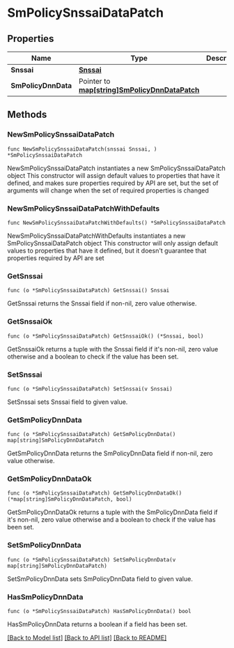 # SmPolicySnssaiDataPatch

## Properties

Name | Type | Description | Notes
------------ | ------------- | ------------- | -------------
**Snssai** | [**Snssai**](Snssai.md) |  | 
**SmPolicyDnnData** | Pointer to [**map[string]SmPolicyDnnDataPatch**](SmPolicyDnnDataPatch.md) |  | [optional] 

## Methods

### NewSmPolicySnssaiDataPatch

`func NewSmPolicySnssaiDataPatch(snssai Snssai, ) *SmPolicySnssaiDataPatch`

NewSmPolicySnssaiDataPatch instantiates a new SmPolicySnssaiDataPatch object
This constructor will assign default values to properties that have it defined,
and makes sure properties required by API are set, but the set of arguments
will change when the set of required properties is changed

### NewSmPolicySnssaiDataPatchWithDefaults

`func NewSmPolicySnssaiDataPatchWithDefaults() *SmPolicySnssaiDataPatch`

NewSmPolicySnssaiDataPatchWithDefaults instantiates a new SmPolicySnssaiDataPatch object
This constructor will only assign default values to properties that have it defined,
but it doesn't guarantee that properties required by API are set

### GetSnssai

`func (o *SmPolicySnssaiDataPatch) GetSnssai() Snssai`

GetSnssai returns the Snssai field if non-nil, zero value otherwise.

### GetSnssaiOk

`func (o *SmPolicySnssaiDataPatch) GetSnssaiOk() (*Snssai, bool)`

GetSnssaiOk returns a tuple with the Snssai field if it's non-nil, zero value otherwise
and a boolean to check if the value has been set.

### SetSnssai

`func (o *SmPolicySnssaiDataPatch) SetSnssai(v Snssai)`

SetSnssai sets Snssai field to given value.


### GetSmPolicyDnnData

`func (o *SmPolicySnssaiDataPatch) GetSmPolicyDnnData() map[string]SmPolicyDnnDataPatch`

GetSmPolicyDnnData returns the SmPolicyDnnData field if non-nil, zero value otherwise.

### GetSmPolicyDnnDataOk

`func (o *SmPolicySnssaiDataPatch) GetSmPolicyDnnDataOk() (*map[string]SmPolicyDnnDataPatch, bool)`

GetSmPolicyDnnDataOk returns a tuple with the SmPolicyDnnData field if it's non-nil, zero value otherwise
and a boolean to check if the value has been set.

### SetSmPolicyDnnData

`func (o *SmPolicySnssaiDataPatch) SetSmPolicyDnnData(v map[string]SmPolicyDnnDataPatch)`

SetSmPolicyDnnData sets SmPolicyDnnData field to given value.

### HasSmPolicyDnnData

`func (o *SmPolicySnssaiDataPatch) HasSmPolicyDnnData() bool`

HasSmPolicyDnnData returns a boolean if a field has been set.


[[Back to Model list]](../README.md#documentation-for-models) [[Back to API list]](../README.md#documentation-for-api-endpoints) [[Back to README]](../README.md)


